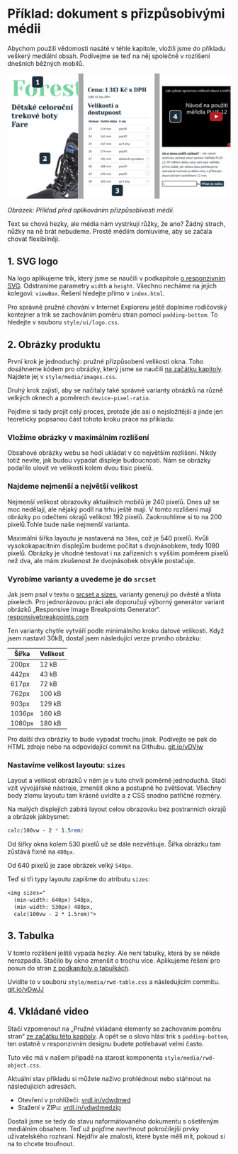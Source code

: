 # Příklad: dokument s přizpůsobivými médii

Abychom použili vědomosti nasáté v téhle kapitole, vložili jsme do příkladu veškerý mediální obsah. Podívejme se teď na něj společně v rozlišení dnešních běžných mobilů. 

![Příklad před aplikováním přizpůsobivých médií](dist/images/original/vdwd/priklad-media-pred.jpg)

*Obrázek: Příklad před aplikováním přizpůsobivosti médií.*

Text se chová hezky, ale média nám vystrkují růžky, že ano? Žádný strach, nůžky na ně brát nebudeme. Prostě médiím domluvíme, aby se začala chovat flexibilněji.

## 1. SVG logo

Na logo aplikujeme trik, který jsme se naučili v podkapitole [o responzivním SVG](responzivni-svg.md). Odstraníme parametry `width` a `height`. Všechno necháme na jejich kolegovi: `viewBox`. Řešení  hledejte přímo v `index.html`.

Pro správně pružné chování v Internet Exploreru ještě doplníme rodičovský kontejner a trik se zachováním poměru stran pomocí `padding-bottom`. To hledejte v souboru `style/ui/logo.css`.


## 2. Obrázky produktu

První krok je jednoduchý: pružné přizpůsobení velikosti okna. Toho dosáhneme kódem pro obrázky, který jsme se naučili [na začátku kapitoly](pruzna-media.md). Najdete jej v `style/media/images.css`.

Druhý krok zajistí, aby se načítaly také správné varianty obrázků na různě velkých oknech a poměrech `device-pixel-ratio`.

Pojďme si tady projít celý proces, protože jde asi o nejsložitější a jinde jen teoreticky popsanou část tohoto kroku práce na příkladu.

### Vložíme obrázky v maximálním rozlišení

Obsahové obrázky webu se hodí ukládat v co největším rozlišení. Nikdy totiž nevíte, jak budou vypadat displeje budoucnosti. Nám se obrázky podařilo ulovit ve velikosti kolem dvou tisíc pixelů. 

### Najdeme nejmenší a největší velikost

Nejmenší velikost obrazovky aktuálních mobilů je 240 pixelů. Dnes už se moc nedělají, ale nějaký podíl na trhu ještě mají. V tomto rozlišení mají obrázky po odečtení okrajů velikost 192 pixelů. Zaokrouhlíme si to na 200 pixelů.Tohle bude naše nejmenší varianta.

Maximální šířka layoutu je nastavená na `30em`, což je 540 pixelů. Kvůli vysokokapacitním displejům budeme počítat s dvojnásobkem, tedy 1080 pixelů. Obrázky je vhodné testovat i na zařízeních s vyšším poměrem pixelů než dva, ale mám zkušenost že dvojnásobek obvykle postačuje.

### Vyrobíme varianty a uvedeme je do `srcset`

Jak jsem psal v textu o [srcset a sizes](srcset-sizes.md), varianty generuji po dvěstě a třista pixelech. Pro jednorázovou práci ale doporučuji výborný generátor variant obrázků „Responsive Image Breakpoints Generator“. [responsivebreakpoints.com](http://www.responsivebreakpoints.com/)

Ten varianty chytře vytváří podle minimálního kroku datové velikosti. Když jsem nastavil 30kB, dostal jsem následující verze prvního obrázku:

| Šířka | Velikost |
| ----- | -------- |
| 200px | 12 kB |
| 442px | 43 kB |
| 617px | 72 kB |
| 762px | 100 kB  |
| 903px | 129 kB  |
| 1036px | 160 kB  |
| 1080px | 180 kB  |

Pro další dva obrázky to bude vypadat trochu jinak. Podívejte se pak do HTML zdroje nebo na odpovídající commit na Githubu. [git.io/vDVjw](https://github.com/machal/vdwd-example/commit/e19e60989a520cca57cc94fa4c2b90886b64e01f)

### Nastavíme velikost layoutu: `sizes`

Layout a velikost obrázků v něm je v tuto chvíli poměrně jednoduchá. Stačí vzít vývojářské nástroje, zmenšit okno a postupně ho zvětšovat. Všechny body zlomu layoutu tam krásně uvidíte a z CSS snadno patřičné rozměry.

Na malých displejích zabírá layout celou obrazovku bez postranních okrajů a obrázek jakbysmet:

```css
calc(100vw - 2 * 1.5rem)
```

Od šířky okna kolem 530 pixelů už se dále nezvětšuje. Šířka obrázku tam zůstává fixně na `480px`.

Od 640 pixelů je zase obrázek velký `540px`.

Teď si tři typy layoutu zapišme do atributu `sizes`:

```img
<img sizes="
  (min-width: 640px) 540px,
  (min-width: 530px) 480px,
  calc(100vw - 2 * 1.5rem)">
```

## 3. Tabulka

V tomto rozlišení ještě vypadá hezky. Ale není tabulky, která by se někde nerozpadla. Stačilo by okno zmenšit o trochu více. Aplikujeme řešení pro posun do stran [z podkapitoly o tabulkách](responzivni-tabulky.md).

Uvidíte to v souboru `style/media/rwd-table.css` a následujícím commitu. [git.io/vDwJJ](https://github.com/machal/vdwd-example/commit/3d629607da1bedc9e9a8d9750d31c6527924ba79)


## 4. Vkládané video

Stačí vzpomenout na „Pružné vkládané elementy se zachovaním poměru stran“ [ze začátku této kapitoly](pruzna-media.md). A opět se o slovo hlásí trik s `padding-bottom`, ten ostatně v responzivním designu budete potřebavat velmi často.

Tuto věc má v našem případě na starost komponenta `style/media/rwd-object.css`.

Aktuální stav příkladu si můžete naživo prohlédnout nebo stáhnout na následujících adresách.

- Otevření v prohlížeči: [vrdl.in/vdwdmed](http://www.vzhurudolu.cz/files/vdwd/media/)
- Stažení v ZIPu: [vrdl.in/vdwdmedzip](http://www.vzhurudolu.cz/files/vdwd/media.zip)

Dostali jsme se tedy do stavu naformátovaného dokumentu s ošetřeným mediálním obsahem. Teď už pojďme navrhnout pokročilejší prvky uživatelského rozhraní. Nejdřív ale znalosti, které byste měli mít, pokoud si na to chcete troufnout.
